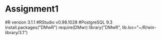 Assignment1
===========
#R version 3.1.1
#RStudio v0.98.1028
#PostgreSQL 9.3
install.packages("DMwR")
require(DMwr)
library("DMwR", lib.loc="~/R/win-library/3.1")

